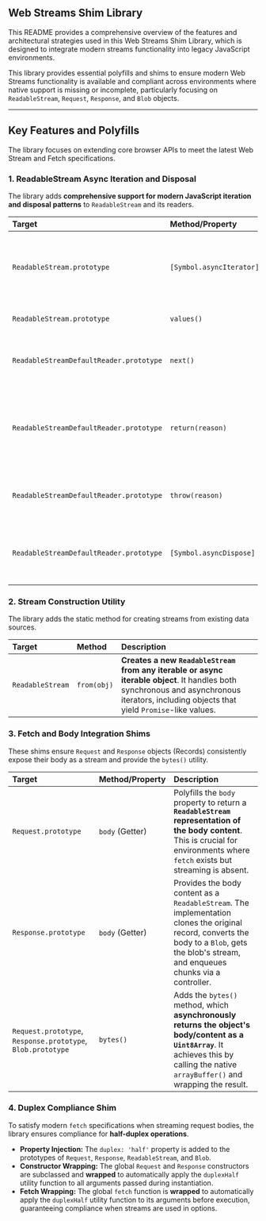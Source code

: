 ## Web Streams Shim Library

This README provides a comprehensive overview of the features and architectural strategies used in this Web Streams Shim Library, which is designed to integrate modern streams functionality into legacy JavaScript environments.

This library provides essential polyfills and shims to ensure modern Web Streams functionality is available and compliant across environments where native support is missing or incomplete, particularly focusing on `ReadableStream`, `Request`, `Response`, and `Blob` objects.

***

## Key Features and Polyfills

The library focuses on extending core browser APIs to meet the latest Web Stream and Fetch specifications.

### 1. ReadableStream Async Iteration and Disposal

The library adds **comprehensive support for modern JavaScript iteration and disposal patterns** to `ReadableStream` and its readers.

| Target | Method/Property | Description |
| :--- | :--- | :--- |
| `ReadableStream.prototype` | `[Symbol.asyncIterator]` | Allows the stream to be directly iterable in `for-await-of` loops. It reuses a reader associated with the stream, managed via a `WeakMap`. |
| `ReadableStream.prototype` | `values()` | An alias for `[Symbol.asyncIterator]` for explicit iteration. |
| `ReadableStreamDefaultReader.prototype` | `next()` | **Delegates directly to the reader’s native `read()` method**, fulfilling the async iterator requirement. |
| `ReadableStreamDefaultReader.prototype` | `return(reason)` | Handles early termination (e.g., `break` or `return` within iteration). It safely calls the internal **`terminate` function** to cancel the stream and release the lock. |
| `ReadableStreamDefaultReader.prototype` | `throw(reason)` | Handles error injection into the iteration. It calls `terminate` to cancel the stream and release the lock, and logs the error. |
| `ReadableStreamDefaultReader.prototype` | `[Symbol.asyncDispose]` | **Supports the async disposal pattern (`await using`)**. It safely cleans up resources by calling the internal `terminate` function. |

### 2. Stream Construction Utility

The library adds the static method for creating streams from existing data sources.

| Target | Method | Description |
| :--- | :--- | :--- |
| `ReadableStream` | `from(obj)` | **Creates a new `ReadableStream` from any iterable or async iterable object**. It handles both synchronous and asynchronous iterators, including objects that yield `Promise`-like values. |

### 3. Fetch and Body Integration Shims

These shims ensure `Request` and `Response` objects (Records) consistently expose their body as a stream and provide the `bytes()` utility.

| Target | Method/Property | Description |
| :--- | :--- | :--- |
| `Request.prototype` | `body` (Getter) | Polyfills the `body` property to return a **`ReadableStream` representation of the body content**. This is crucial for environments where `fetch` exists but streaming is absent. |
| `Response.prototype` | `body` (Getter) | Provides the body content as a `ReadableStream`. The implementation clones the original record, converts the body to a `Blob`, gets the blob's stream, and enqueues chunks via a controller. |
| `Request.prototype`, `Response.prototype`, `Blob.prototype` | `bytes()` | Adds the `bytes()` method, which **asynchronously returns the object's body/content as a `Uint8Array`**. It achieves this by calling the native `arrayBuffer()` and wrapping the result. |

### 4. Duplex Compliance Shim

To satisfy modern `fetch` specifications when streaming request bodies, the library ensures compliance for **half-duplex operations**.

*   **Property Injection:** The `duplex: 'half'` property is added to the prototypes of `Request`, `Response`, `ReadableStream`, and `Blob`.
*   **Constructor Wrapping:** The global `Request` and `Response` constructors are subclassed and **wrapped** to automatically apply the `duplexHalf` utility function to all arguments passed during instantiation.
*   **Fetch Wrapping:** The global `fetch` function is **wrapped** to automatically apply the `duplexHalf` utility function to its arguments before execution, guaranteeing compliance when streams are used in options.
